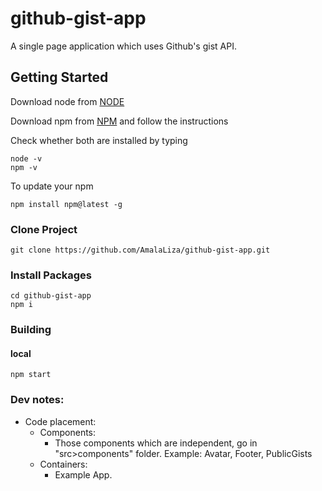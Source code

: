 # github-gist-app
A single page application which uses Github's gist API.

## Getting Started

Download node from [NODE](https://nodejs.org/en/)

Download npm from [NPM](https://nodejs.org/en/) and follow the instructions

Check whether both are installed by typing
```
node -v
npm -v
```

To update your npm
```
npm install npm@latest -g
```

### Clone Project
```
git clone https://github.com/AmalaLiza/github-gist-app.git
```

### Install Packages
```
cd github-gist-app
npm i
```

### Building
#### local
```
npm start
```

### Dev notes:
- Code placement:
    - Components:
        - Those components which are independent, go in "src>components" folder.
        Example: Avatar, Footer, PublicGists
    - Containers:
        - Example App.

